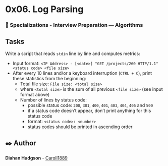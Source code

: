 # 0x06. Log Parsing
### :open_file_folder: Specializations - Interview Preparation ― Algorithms

## Tasks
Write a script that reads `stdin` line by line and computes metrics:
* Input format: `<IP Address> - [<date>] "GET /projects/260 HTTP/1.1" <status code> <file size>`
* After every 10 lines and/or a keyboard interruption (`CTRL + C`), print these statistics from the beginning:
	* Total file size: `File size: <total size>`
	* where `<total size>` is the sum of all previous `<file size>` (see input format above)
	* Number of lines by status code:
		* possible status code: `200`, `301`, `400`, `401`, `403`, `404`, `405` and `500`
		* if a status code doesn’t appear, don’t print anything for this status code
		* format: `<status code>: <number>`
		* status codes should be printed in ascending order

## :black_nib: Author 
**Diahan Hudgson**  -  [Caroll1889](https://github.com/Caroll1889)
